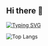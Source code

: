 ## Hi there 👋

[![Typing SVG](https://readme-typing-svg.demolab.com/?lines=W3LC0M3+CL3VFL0+W0RLD;Second+line+of+text)](https://git.io/typing-svg)


![Top Langs](https://github-readme-stats.vercel.app/api/top-langs/?username=CLEVFLO&layout=compact)
<!--
**CL3VFL0/CL3VFL0** is a ✨ _special_ ✨ repository because its `README.md` (this file) appears on your GitHub profile.

Here are some ideas to get you started:

- 🔭 I’m currently working on ...
- 🌱 I’m currently learning ...
- 👯 I’m looking to collaborate on ...
- 🤔 I’m looking for help with ...
- 💬 Ask me about ...
- 📫 How to reach me: ...
- 😄 Pronouns: ...
- ⚡ Fun fact: ...
-->
